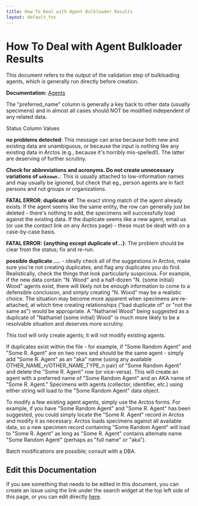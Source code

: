 ```yaml
---
title: How To Deal with Agent Bulkloader Results
layout: default_toc
---
```

# How To Deal with Agent Bulkloader Results

This document refers to the output of the validation step of bulkloading agents, which is generally run directly before creation.

**Documentation:** <a href="https://handbook.arctosdb.org/documentation/agent.html" target="_blank">Agents</a>

The "preferred_name" column is generally a key back to other data (usually specimens) and in almost all cases should NOT be modified independent of any related data.

Status Column Values

**no problems detected**: This message can arise because both new and existing data are unambiguous, or because the input is nothing like any existing data in Arctos (e.g., because it's horribly mis-spelled!). The latter are deserving of further scrutiny.

**Check for abbreviations and acronyms. Do not create unnecessary variations of `unknown.`**: This is usually attached to low-information names and may usually be ignored, but check that eg., person agents are in fact persons and not groups or organizations.

**FATAL ERROR: duplicate of**: The exact string match of the agent already exists. If the agent seems like the same entity, the row can generally just be deleted - there's nothing to add, the specimens will successfully load against the existing data. If the duplicate seems like a new agent, email us (or use the contact link on any Arctos page) - these must be dealt with on a case-by-case basis.

**FATAL ERROR: {anything except duplicate of...}**: The problem should be clear from the status; fix and re-run.

**possible duplicate ....** - ideally check all of the suggestions in Arctos, make sure you're not creating duplicates, and flag any duplicates you do find. Realistically, check the things that look particularly suspicious. For example, if the new data contain "N. Wood" and a half-dozen "N. {some initial} Wood" agents exist, there will likely not be enough information to come to a defensible conclusion, and simply creating "N. Wood" may be a realistic choice. The situation may become more apparent when specimens are re-attached, at which time creating relationships ("bad duplicate of" or "not the same as") would be appropriate. A "Nathaniel Wood" being suggested as a duplicate of "Nathaniel {some initial} Wood" is much more likely to be a resolvable situation and deserves more scrutiny.

This tool will only create agents; it will not modify existing agents.

If duplicates exist within the file - for example, if "Some Random Agent" and "Some R. Agent" are on two rows and should be the same agent - simply add "Some R. Agent" as an "aka" name (using any available OTHER_NAME_n/OTHER_NAME_TYPE_n pair) of "Some Random Agent" and delete the "Some R. Agent" row (or vice-versa). This will create an agent with a preferred name of "Some Random Agent" and an AKA name of "Some R. Agent." Specimens with agents (collector, identifier, etc.) using either string will load to the "Some Random Agent" data object.

To modify a few existing agent agents, simply use the Arctos forms. For example, if you have "Some Random Agent" and "Some R. Agent" has been suggested, you could simply locate the "Some R. Agent" record in Arctos and modify it as necessary. Arctos loads specimens against all available data, so a new specimen record containing "Some Random Agent" will load to "Some R. Agent" as long as "Some R. Agent" contains alternate name "Some Random Agent" (perhaps as "full name" or "aka").

Batch modifications are possible; consult with a DBA.

## Edit this Documentation

If you see something that needs to be edited in this document, you can create an issue using the link under the search widget at the top left side of this page, or you can edit directly <a href="https://github.com/ArctosDB/documentation-wiki/edit/gh-pages/_how_to/How-to-deal-with-Agent-Bulkloader-results.markdown" target="_blank">here</a>.
